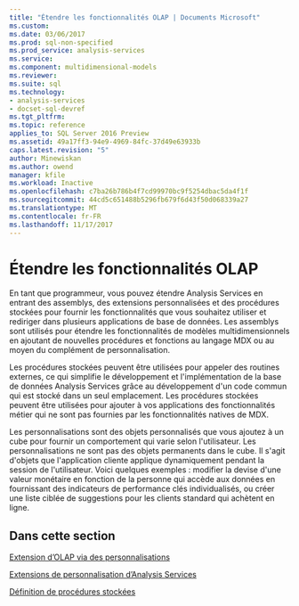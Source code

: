 ```yaml
---
title: "Étendre les fonctionnalités OLAP | Documents Microsoft"
ms.custom: 
ms.date: 03/06/2017
ms.prod: sql-non-specified
ms.prod_service: analysis-services
ms.service: 
ms.component: multidimensional-models
ms.reviewer: 
ms.suite: sql
ms.technology:
- analysis-services
- docset-sql-devref
ms.tgt_pltfrm: 
ms.topic: reference
applies_to: SQL Server 2016 Preview
ms.assetid: 49a17ff3-94e9-4969-84fc-37d49e63933b
caps.latest.revision: "5"
author: Minewiskan
ms.author: owend
manager: kfile
ms.workload: Inactive
ms.openlocfilehash: c7ba26b786b4f7cd99970bc9f5254dbac5da4f1f
ms.sourcegitcommit: 44cd5c651488b5296fb679f6d43f50d068339a27
ms.translationtype: MT
ms.contentlocale: fr-FR
ms.lasthandoff: 11/17/2017
---
```

# <a name="extending-olap-functionality"></a>Étendre les fonctionnalités OLAP
  En tant que programmeur, vous pouvez étendre Analysis Services en entrant des assemblys, des extensions personnalisées et des procédures stockées pour fournir les fonctionnalités que vous souhaitez utiliser et rediriger dans plusieurs applications de base de données. Les assemblys sont utilisés pour étendre les fonctionnalités de modèles multidimensionnels en ajoutant de nouvelles procédures et fonctions au langage MDX ou au moyen du complément de personnalisation.  
  
 Les procédures stockées peuvent être utilisées pour appeler des routines externes, ce qui simplifie le développement et l'implémentation de la base de données Analysis Services grâce au développement d'un code commun qui est stocké dans un seul emplacement. Les procédures stockées peuvent être utilisées pour ajouter à vos applications des fonctionnalités métier qui ne sont pas fournies par les fonctionnalités natives de MDX.  
  
 Les personnalisations sont des objets personnalisés que vous ajoutez à un cube pour fournir un comportement qui varie selon l'utilisateur. Les personnalisations ne sont pas des objets permanents dans le cube. Il s'agit d'objets que l'application cliente applique dynamiquement pendant la session de l'utilisateur. Voici quelques exemples : modifier la devise d'une valeur monétaire en fonction de la personne qui accède aux données en fournissant des indicateurs de performance clés individualisés, ou créer une liste ciblée de suggestions pour les clients standard qui achètent en ligne.  
  
## <a name="in-this-section"></a>Dans cette section  
 [Extension d’OLAP via des personnalisations](../../../analysis-services/multidimensional-models/extending-olap/extending-olap-through-personalizations.md)  
  
 [Extensions de personnalisation d’Analysis Services](../../../analysis-services/multidimensional-models/extending-olap/analysis-services-personalization-extensions.md)  
  
 [Définition de procédures stockées](../../../analysis-services/multidimensional-models-extending-olap-stored-procedures/defining-stored-procedures.md)  
  
  
